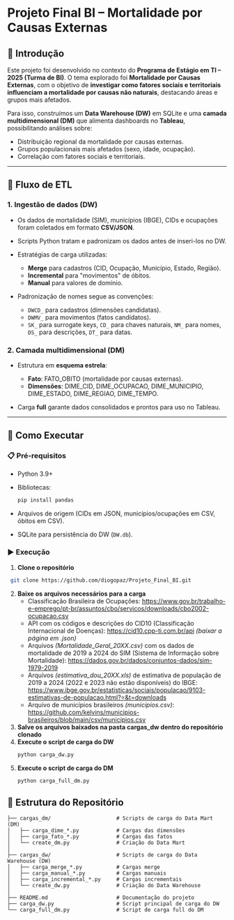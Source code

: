 # Projeto Final BI – Mortalidade por Causas Externas

## 📖 Introdução

Este projeto foi desenvolvido no contexto do **Programa de Estágio em TI – 2025 (Turma de BI)**.
O tema explorado foi **Mortalidade por Causas Externas**, com o objetivo de **investigar como fatores sociais e territoriais influenciam a mortalidade por causas não naturais**, destacando áreas e grupos mais afetados.

Para isso, construímos um **Data Warehouse (DW)** em SQLite e uma **camada multidimensional (DM)** que alimenta dashboards no **Tableau**, possibilitando análises sobre:

* Distribuição regional da mortalidade por causas externas.
* Grupos populacionais mais afetados (sexo, idade, ocupação).
* Correlação com fatores sociais e territoriais.

---

## 🔄 Fluxo de ETL

### 1. Ingestão de dados (DW)

* Os dados de mortalidade (SIM), municípios (IBGE), CIDs e ocupações foram coletados em formato **CSV/JSON**.
* Scripts Python tratam e padronizam os dados antes de inseri-los no DW.
* Estratégias de carga utilizadas:

  * **Merge** para cadastros (CID, Ocupação, Município, Estado, Região).
  * **Incremental** para "movimentos" de óbitos.
  *  **Manual** para valores de domínio.
* Padronização de nomes segue as convenções:

  * `DWCD_` para cadastros (dimensões candidatas).
  * `DWMV_` para movimentos (fatos candidatos).
  * `SK_` para surrogate keys, `CD_` para chaves naturais, `NM_` para nomes, `DS_` para descrições, `DT_` para datas.

### 2. Camada multidimensional (DM)

* Estrutura em **esquema estrela**:

  * **Fato**: FATO\_OBITO (mortalidade por causas externas).
  * **Dimensões**: DIME\_CID, DIME\_OCUPACAO, DIME\_MUNICIPIO, DIME\_ESTADO, DIME\_REGIAO, DIME\_TEMPO.
* Carga **full** garante dados consolidados e prontos para uso no Tableau.

---

## 🚀 Como Executar

### 📋 Pré-requisitos

* Python 3.9+
* Bibliotecas:

  ```bash
  pip install pandas
  ```
* Arquivos de origem (CIDs em JSON, municípios/ocupações em CSV, óbitos em CSV).
* SQLite para persistência do DW (`DW.db`).

### ▶️ Execução
1. **Clone o repositório**
  ```bash
   git clone https://github.com/diogopaz/Projeto_Final_BI.git
   ```
2. **Baixe os arquivos necessários para a carga**
   - Classificação Brasileira de Ocupações: https://www.gov.br/trabalho-e-emprego/pt-br/assuntos/cbo/servicos/downloads/cbo2002-ocupacao.csv
   - API com os códigos e descrições do CID10 (Classificação Internacional de Doenças): https://cid10.cpp-ti.com.br/api _(baixar a página em .json)_
   - Arquivos _(Mortalidade_Geral_20XX.csv)_ com os dados de mortalidade de 2019 a 2024 do SIM (Sistema de Informação sobre Mortalidade): https://dados.gov.br/dados/conjuntos-dados/sim-1979-2019
   - Arquivos _(estimativa_dou_20XX.xls)_ de estimativa de população de 2019 a 2024 (2022 e 2023 não estão disponíveis) do IBGE: https://www.ibge.gov.br/estatisticas/sociais/populacao/9103-estimativas-de-populacao.html?=&t=downloads
   - Arquivo de municípios brasileiros _(municipios.csv)_: https://github.com/kelvins/municipios-brasileiros/blob/main/csv/municipios.csv
3. **Salve os arquivos baixados na pasta cargas_dw dentro do repositório clonado**
4. **Execute o script de carga do DW**
   ```bash
   python carga_dw.py
   ```
5. **Execute o script de carga do DM**
   ```bash
   python carga_full_dm.py
   ```
## 📂 Estrutura do Repositório

```
├── cargas_dm/                     # Scripts de carga do Data Mart (DM)
│   ├── carga_dime_*.py            # Cargas das dimensões
│   ├── carga_fato_*.py            # Cargas das fatos
│   └── create_dm.py               # Criação do Data Mart
│
├── cargas_dw/                     # Scripts de carga do Data Warehouse (DW)
│   ├── carga_merge_*.py           # Cargas merge
│   ├── carga_manual_*.py          # Cargas manuais
│   ├── carga_incremental_*.py     # Cargas incrementais 
│   └── create_dw.py               # Criação do Data Warehouse
│
├── README.md                      # Documentação do projeto
├── carga_dw.py                    # Script principal de carga do DW
└── carga_full_dm.py               # Script de carga full do DM

```
